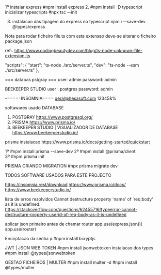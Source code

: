 1º instalar express 
#npm install express 
2. #npm install -D typescript
inicializar typescripts 
#npx tsc --init

 3. instalacao das tipagem do express no typescript
npm i --save-dev @types/express


Nota para rodar ficheiro file.ts com esta extensao deve-se alterar o ficheiro 
package.json 

ref:. https://www.codingbeautydev.com/blog/ts-node-unknown-file-extension-ts

"scripts": {
    "start": "ts-node ./src/server.ts",
    "dev": "ts-node --esm  ./src/server.ts"
  },


  === databas pstgray ===
  user: admin
  password: admin

  BEEKEEPER STUDIO
  user : postgres
  password: admin


  -=====INSOMNIA====
   geral@hesasoft.com
   12345&%




  softawares usado DATABASE 

  1. POSTGRAY  https://www.postgresql.org/
  2. PRISMA https://www.prisma.io/  
  3. BEEKEEPER STUDIO | VISUALIZADOR DE DATABASE  https://www.beekeeperstudio.io/

  prisma instalacao 
  https://www.prisma.io/docs/getting-started/quickstart

  1º #npm install prisma --save-dev
  2º #npm install @prisma/client  
  3º #npm prisma init 

  PRISMA CRIANDO MIGRATION 
  #npx prisma migrate dev 


  TODOS SOFTWARE USADOS PARA ESTE PROJECTO

  https://insomnia.rest/download
  https://www.prisma.io/docs/
  https://www.beekeeperstudio.io/



  lista de erros resolvidos 
  Cannot destructure property 'name' of 'req.body' as it is undefined.
  https://stackoverflow.com/questions/62455716/typeerror-cannot-destructure-property-userid-of-req-body-as-it-is-undefined

  aplicar json primeiro antes de chamar router 
  app.use(express.json())
  app.use(router)


Encriptacao da senha p
#npm install bcryptjs

JWT | JSON WEB TOKEN 
#npm install jsonwebtoken
instalacao dos types 
#npm install @types/jsonwebtoken

GESTAO FICHEIROS |   MULTER 
#npm install multer -d 
#npm install @types/multer



